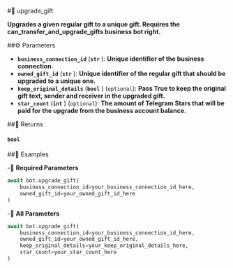 #🔧 upgrade_gift

**Upgrades a given regular gift to a unique gift. Requires the can_transfer_and_upgrade_gifts business bot right.**

##⚙️ Parameters

- **`business_connection_id`** (**`str`** ): **Unique identifier of the business connection.**
- **`owned_gift_id`** (**`str`** ): **Unique identifier of the regular gift that should be upgraded to a unique one.**
- **`keep_original_details`** (**`bool`** ) (`optional`): **Pass True to keep the original gift text, sender and receiver in the upgraded gift.**
- **`star_count`** (**`int`** ) (`optional`): **The amount of Telegram Stars that will be paid for the upgrade from the business account balance.**

##📲 Returns

#### `bool`

##📀 Examples

-🪫 **Required Parameters**

```python
await bot.upgrade_gift(
    business_connection_id=your_business_connection_id_here,
    owned_gift_id=your_owned_gift_id_here
)
```

-🔋 **All Parameters**

```python
await bot.upgrade_gift(
    business_connection_id=your_business_connection_id_here,
    owned_gift_id=your_owned_gift_id_here,
    keep_original_details=your_keep_original_details_here,
    star_count=your_star_count_here
)
```

